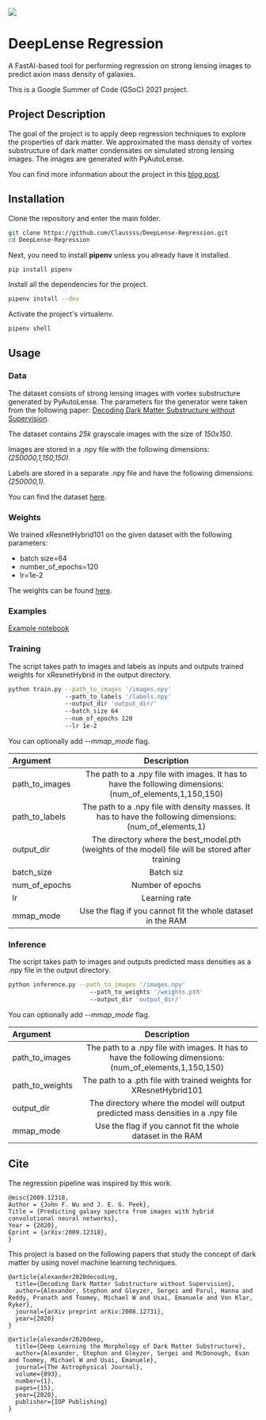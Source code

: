 [![](https://img.shields.io/badge/license-MIT-green)](https://github.com/Claussss/DeepLense-Regression/blob/main/LICENSE.txt)

# DeepLense Regression

A FastAI-based tool for performing regression on strong lensing images to predict axion mass density of galaxies.

This is a Google Summer of Code (GSoC) 2021 project.

## Project Description
The goal of the project is to apply deep regression techniques to explore the properties of dark matter. We approximated the mass density of vortex substructure of dark matter condensates on simulated strong lensing images. The images are generated with PyAutoLense.

You can find more information about the project in this [blog post](https://medium.com/@yuriihalyc/gsoc-2021-with-ml4sci-deep-regression-for-exploring-dark-matter-32691c46adfa).

## Installation

Clone the repository and enter the main folder.

```bash
git clone https://github.com/Claussss/DeepLense-Regression.git
cd DeepLense-Regression
```
Next, you need to install **pipenv** unless you already have it installed.
```bush
pip install pipenv
```
Install all the dependencies for the project.
```bash
pipenv install --dev
```
Activate the project's virtualenv.
```bash
pipenv shell
```
## Usage

### Data
The dataset consists of strong lensing images with vortex substructure generated by PyAutoLense. The parameters for the generator were taken from the following paper: [Decoding Dark Matter Substructure without Supervision](https://arxiv.org/abs/2008.12731).

The dataset contains *25k* grayscale images with the size of *150x150*. 

Images are stored in a .npy file with the following dimensions: *(250000,1,150,150)*. 

Labels are stored in a separate .npy file and have the following dimensions: *(250000,1)*.

You can find the dataset [here](https://drive.google.com/drive/folders/1NPf7Mui5Qt_vVm5wtlNq17vKnto-Nqkc?usp=sharing).
### Weights
We trained xResnetHybrid101 on the given dataset with the following parameters:
* batch size=64
* number_of_epochs=120
* lr=1e-2

The weights can be found [here](https://drive.google.com/drive/folders/1NPf7Mui5Qt_vVm5wtlNq17vKnto-Nqkc?usp=sharing).
### Examples
[Example notebook](https://github.com/Claussss/DeepLense-Regression/blob/main/example_notebook.ipynb)

### Training
The script takes path to images and labels as inputs and outputs trained weights for xResnetHybrid in the output directory. 
```bash
python train.py --path_to_images '/images.npy' 
                --path_to_labels '/labels.npy'
                --output_dir 'output_dir/'
                --batch_size 64
                --num_of_epochs 120
                --lr 1e-2       
```
You can optionally add *--mmap_mode* flag.

| Argument | Description |
| :---         |     :---:      |
| path_to_images | The path to a .npy file with images. It has to have the following dimensions: (num_of_elements,1,150,150) |
| path_to_labels | The path to a .npy file with density masses. It has to have the following dimensions: (num_of_elements,1) |
| output_dir | The directory where the best_model.pth (weights of the model) file will be stored after training |
| batch_size | Batch siz |
| num_of_epochs | Number of epochs |
| lr | Learning rate |
| mmap_mode | Use the flag if you cannot fit the whole dataset in the RAM |

### Inference
The script takes path to images and outputs predicted mass densities as a .npy file in the output directory. 
```bash
python inference.py --path_to_images '/images.npy' 
                       --path_to_weights '/weights.pth'
                       --output_dir 'output_dir/'       
```
You can optionally add *--mmap_mode* flag.

| Argument | Description |
| :---         |     :---:      |
| path_to_images | The path to a .npy file with images. It has to have the following dimensions: (num_of_elements,1,150,150) |
| path_to_weights | The path to a .pth file with trained weights for XResnetHybrid101 |
| output_dir | The directory where the model will output predicted mass densities in a .npy file |
| mmap_mode | Use the flag if you cannot fit the whole dataset in the RAM |
## Cite
The regression pipeline was inspired by this work.
```
@misc{2009.12318,
Author = {John F. Wu and J. E. G. Peek},
Title = {Predicting galaxy spectra from images with hybrid convolutional neural networks},
Year = {2020},
Eprint = {arXiv:2009.12318},
}
```
This project is based on the following papers that study the concept of dark matter by using novel machine learning techniques.
```
@article{alexander2020decoding,
  title={Decoding Dark Matter Substructure without Supervision},
  author={Alexander, Stephon and Gleyzer, Sergei and Parul, Hanna and Reddy, Pranath and Toomey, Michael W and Usai, Emanuele and Von Klar, Ryker},
  journal={arXiv preprint arXiv:2008.12731},
  year={2020}
}
```
```
@article{alexander2020deep,
  title={Deep Learning the Morphology of Dark Matter Substructure},
  author={Alexander, Stephon and Gleyzer, Sergei and McDonough, Evan and Toomey, Michael W and Usai, Emanuele},
  journal={The Astrophysical Journal},
  volume={893},
  number={1},
  pages={15},
  year={2020},
  publisher={IOP Publishing}
}
```
